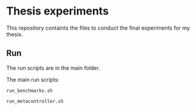 # Thesis experiments

This repository containts the files to conduct the final experiments for my thesis.


## Run

The run scripts are in the main folder.

The main run scripts:
```
run_benchmarks.sh
```
```
run_metacontroller.sh
```
